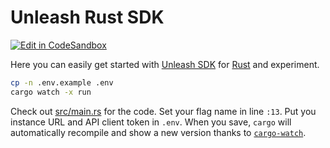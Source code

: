 # Unleash Rust SDK

[![Edit in CodeSandbox](https://codesandbox.io/static/img/play-codesandbox.svg)](https://codesandbox.io/s/github/Unleash/unleash-sdk-examples/tree/v2/Rust)

Here you can easily get started with [Unleash SDK](https://github.com/Unleash/unleash-client-rust) for [Rust](https://www.rust-lang.org/) and experiment.

```sh
cp -n .env.example .env
cargo watch -x run
```

Check out [src/main.rs](./src/main.rs) for the code. Set your flag name in line `:13`. Put you instance URL and API client token in `.env`. When you save, `cargo` will automatically recompile and show a new version thanks to [`cargo-watch`](https://crates.io/crates/cargo-watch).
